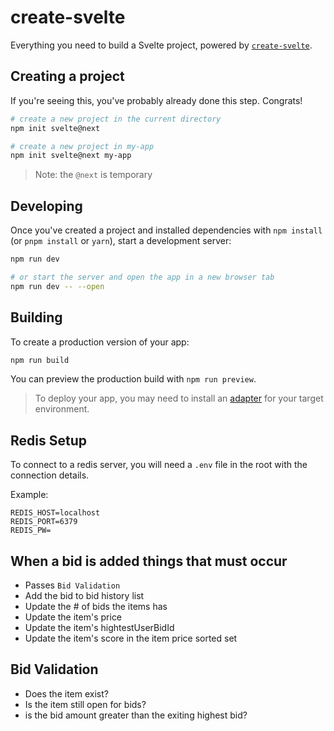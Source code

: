 # create-svelte

Everything you need to build a Svelte project, powered by [`create-svelte`](https://github.com/sveltejs/kit/tree/master/packages/create-svelte).

## Creating a project

If you're seeing this, you've probably already done this step. Congrats!

```bash
# create a new project in the current directory
npm init svelte@next

# create a new project in my-app
npm init svelte@next my-app
```

> Note: the `@next` is temporary

## Developing

Once you've created a project and installed dependencies with `npm install` (or `pnpm install` or `yarn`), start a development server:

```bash
npm run dev

# or start the server and open the app in a new browser tab
npm run dev -- --open
```

## Building

To create a production version of your app:

```bash
npm run build
```

You can preview the production build with `npm run preview`.

> To deploy your app, you may need to install an [adapter](https://kit.svelte.dev/docs/adapters) for your target environment.

## Redis Setup

To connect to a redis server, you will need a `.env` file in the root with the connection details.

Example:

```
REDIS_HOST=localhost
REDIS_PORT=6379
REDIS_PW=
```

## When a bid is added things that must occur

- Passes `Bid Validation`
- Add the bid to bid history list
- Update the # of bids the items has
- Update the item's price
- Update the item's hightestUserBidId
- Update the item's score in the item price sorted set

## Bid Validation

- Does the item exist?
- Is the item still open for bids?
- is the bid amount greater than the exiting highest bid?

